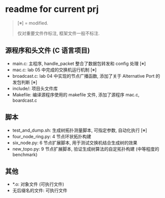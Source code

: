 # readme for current prj

> [※] = modified.
>
> 仅对重要文件作标注, 框架文件一般不标注.

## 源程序和头文件 (C 语言项目)

- main.c: 主程序, handle_packet 整合了数据包转发和 config 处理 [※]
- mac.c: lab 05 中完成的交换机运行机制 [※]
- broadcast.c: lab 04 中实现的节点广播函数, 添加了关于 Alternative Port 的发包判断 [※]
- include/: 项目头文件库
- Makefile: 编译源程序使用的 makefile 文件, 添加了源程序 mac.c, boardcast.c

## 脚本

- test_and_dump.sh: 生成树拓扑测量脚本, 可指定参数, 自动化执行 [※]
- four_node_ring.py: 4 节点环状拓扑构建
- six_node.py: 6 节点扩展脚本, 用于测试交换机结合生成树的效果
- new_topo.py: 9 节点扩展脚本, 验证生成树算法的自定拓扑构建 (中等程度的 benchmark)

## 其他

- \*.o: 对象文件 (可执行文件)
- 无后缀名的文件: 可执行文件

